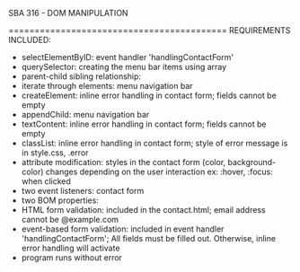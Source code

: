 SBA 316 - DOM MANIPULATION

==========================================
REQUIREMENTS INCLUDED:

- selectElementByID: event handler 'handlingContactForm'
- querySelector: creating the menu bar items using array
- parent-child sibling relationship:
- iterate through elements: menu navigation bar
- createElement: inline error handling in contact form; fields cannot be empty
- appendChild: menu navigation bar
- textContent: inline error handling in contact form; fields cannot be empty
- classList: inline error handling in contact form; style of error message is in style.css, .error
- attribute modification: styles in the contact form (color, background-color) changes depending on the user interaction ex: :hover, :focus: when clicked
- two event listeners: contact form
- two BOM properties:
- HTML form validation: included in the contact.html; email address cannot be @example.com
- event-based form validation: included in event handler 'handlingContactForm'; All fields must be filled out. Otherwise, inline error handling will activate
- program runs without error
